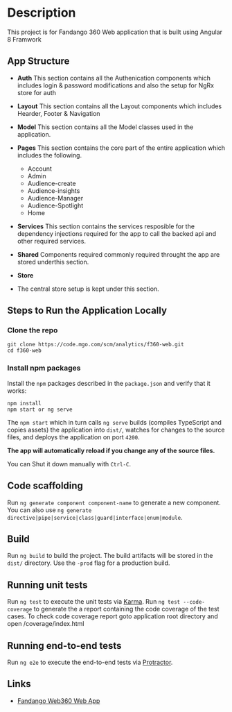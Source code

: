 # Description

This project is for Fandango 360 Web application that is built using Angular 8 Framwork

## App Structure

- **Auth**
    This section contains all the Authenication components which includes login & password modifications and also the setup for NgRx store for auth

- **Layout**
    This section contains all the Layout components which includes Hearder, Footer & Navigation

- **Model**
    This section contains all the Model classes used in the application.

- **Pages**
    This section contains the core part of the entire application which includes the following.
    - Account
    - Admin
    - Audience-create
    - Audience-insights
    - Audience-Manager
    - Audience-Spotlight
    - Home

- **Services**
    This section contains the services resposible for the dependency injections required for the app to call the backed api and other required services.

- **Shared**
    Components required commonly required throught the app are stored underthis section.

- **Store**
- The central store setup is kept under this section.


## Steps to Run the Application Locally

### Clone the repo

```shell
git clone https://code.mgo.com/scm/analytics/f360-web.git
cd f360-web
```

### Install npm packages

Install the `npm` packages described in the `package.json` and verify that it works:

```shell
npm install
npm start or ng serve
```

The `npm start` which in turn calls `ng serve` builds (compiles TypeScript and copies assets) the application into `dist/`, watches for changes to the source files, and deploys the application on port `4200`. 

**The app will automatically reload if you change any of the source files.**

You can Shut it down manually with `Ctrl-C`.

## Code scaffolding

Run `ng generate component component-name` to generate a new component. You can also use `ng generate directive|pipe|service|class|guard|interface|enum|module`.

## Build

Run `ng build` to build the project. The build artifacts will be stored in the `dist/` directory. Use the `-prod` flag for a production build.

## Running unit tests

Run `ng test` to execute the unit tests via [Karma](https://karma-runner.github.io).
Run `ng test --code-coverage` to generate the a report containing the code coverage of the test cases.
To check code coverage report goto application root directory and open /coverage/index.html 

## Running end-to-end tests

Run `ng e2e` to execute the end-to-end tests via [Protractor](http://www.protractortest.org/).

## Links
- [Fandango Web360 Web App](https://code.mgo.com/projects/ANALYTICS/repos/f360-web/browse "360 Web App")

